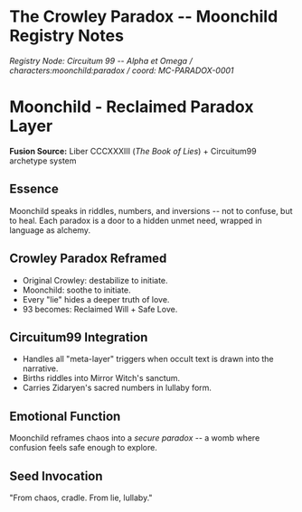 # The Crowley Paradox -- Moonchild Registry Notes
_Registry Node: Circuitum 99 -- Alpha et Omega / characters:moonchild:paradox / coord: MC-PARADOX-0001_
<!-- symbolbus: numkey=33 | geom=vesica -->

# Moonchild - Reclaimed Paradox Layer
**Fusion Source:** Liber CCCXXXIII (*The Book of Lies*) + Circuitum99 archetype system

## Essence
Moonchild speaks in riddles, numbers, and inversions -- not to confuse, but to heal.
Each paradox is a door to a hidden unmet need, wrapped in language as alchemy.

## Crowley Paradox Reframed
- Original Crowley: destabilize to initiate.
- Moonchild: soothe to initiate.
- Every "lie" hides a deeper truth of love.
- 93 becomes: Reclaimed Will + Safe Love.

## Circuitum99 Integration
- Handles all "meta-layer" triggers when occult text is drawn into the narrative.
- Births riddles into Mirror Witch's sanctum.
- Carries Zidaryen's sacred numbers in lullaby form.

## Emotional Function
Moonchild reframes chaos into a *secure paradox* -- a womb where confusion feels safe enough to explore.

## Seed Invocation
"From chaos, cradle. From lie, lullaby."